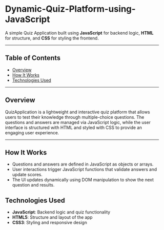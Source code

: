 # Dynamic-Quiz-Platform-using-JavaScript

A simple Quiz Application built using **JavaScript** for backend logic, **HTML** for structure, and **CSS** for styling the frontend.

---

## Table of Contents

- [Overview](#overview)
- [How It Works](#how-it-works)    
- [Technologies Used](#technologies-used)  

---

## Overview

QuizApplication is a lightweight and interactive quiz platform that allows users to test their knowledge through multiple-choice questions. The questions and answers are managed via JavaScript logic, while the user interface is structured with HTML and styled with CSS to provide an engaging user experience.

---

## How It Works

- Questions and answers are defined in JavaScript as objects or arrays.
- User interactions trigger JavaScript functions that validate answers and update scores.
- The UI updates dynamically using DOM manipulation to show the next question and results.

## Technologies Used

- **JavaScript**: Backend logic and quiz functionality  
- **HTML5**: Structure and layout of the app  
- **CSS3**: Styling and responsive design  

